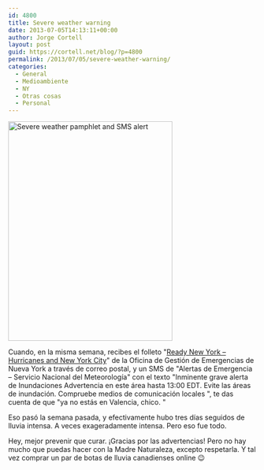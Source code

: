 ```yaml
---
id: 4800
title: Severe weather warning
date: 2013-07-05T14:13:11+00:00
author: Jorge Cortell
layout: post
guid: https://cortell.net/blog/?p=4800
permalink: /2013/07/05/severe-weather-warning/
categories:
  - General
  - Medioambiente
  - NY
  - Otras cosas
  - Personal
---
```

<img class="aligncenter" alt="Severe weather pamphlet and SMS alert" src="https://lh3.googleusercontent.com/-tsqFBl4r6a0/UdcJsmMb0II/AAAAAAAAM_U/vPbAQH5DgdE/w476-h637-no/IMG_2862.JPG" width="333" height="446" />

Cuando, en la misma semana, recibes el folleto "<a title="https://www.nyc.gov/html/oem/html/get_prepared/ready.shtml" href="https://www.nyc.gov/html/oem/html/get_prepared/ready.shtml" target="_blank">Ready New York – Hurricanes and New York City</a>" de la Oficina de Gestión de Emergencias de Nueva York a través de correo postal, y un SMS de "Alertas de Emergencia – Servicio Nacional del Meteorología" con el texto "Inminente grave alerta de Inundaciones Advertencia en este área hasta 13:00 EDT. Evite las áreas de inundación. Compruebe medios de comunicación locales ", te das cuenta de que "ya no estás en Valencia, chico. "

Eso pasó la semana pasada, y efectivamente hubo tres días seguidos de lluvia intensa. A veces exageradamente intensa. Pero eso fue todo.

Hey, mejor prevenir que curar. ¡Gracias por las advertencias! Pero no hay mucho que puedas hacer con la Madre Naturaleza, excepto respetarla. Y tal vez comprar un par de botas de lluvia canadienses online 😉